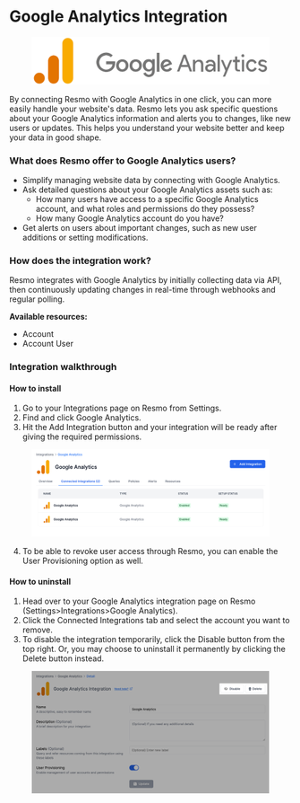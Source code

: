 # Google Analytics Integration



<figure><img src="../.gitbook/assets/Google-Analytics-Logo.png" alt=""><figcaption></figcaption></figure>

By connecting Resmo with Google Analytics in one click, you can more easily handle your website's data. Resmo lets you ask specific questions about your Google Analytics information and alerts you to changes, like new users or updates. This helps you understand your website better and keep your data in good shape.

### What does Resmo offer to Google Analytics users?

* Simplify managing website data by connecting with Google Analytics.
* Ask detailed questions about your Google Analytics assets such as:
  * How many users have access to a specific Google Analytics account, and what roles and permissions do they possess?&#x20;
  * How many Google Analytics account do you have?
* Get alerts on users about important changes, such as new user additions or setting modifications.

### How does the integration work?

Resmo integrates with Google Analytics by initially collecting data via API, then continuously updating changes in real-time through webhooks and regular polling.

**Available resources:**

* Account
* Account User

### Integration walkthrough

#### How to install

1. Go to your Integrations page on Resmo from Settings.
2. Find and click Google Analytics.
3. Hit the Add Integration button and your integration will be ready after giving the required permissions.

<figure><img src="../.gitbook/assets/add-ga-integration.png" alt=""><figcaption></figcaption></figure>

4. To be able to revoke user access through Resmo, you can enable the User Provisioning option as well.

#### How to uninstall

1. Head over to your Google Analytics integration page on Resmo (Settings>Integrations>Google Analytics).
2. Click the Connected Integrations tab and select the account you want to remove.
3. To disable the integration temporarily, click the Disable button from the top right. Or, you may choose to uninstall it permanently by clicking the Delete button instead.

<figure><img src="../.gitbook/assets/delete-integration.png" alt=""><figcaption></figcaption></figure>
